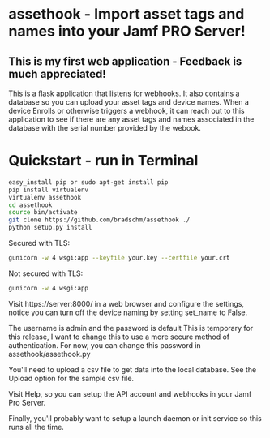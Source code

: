 # assethook - Import asset tags and names into your Jamf PRO Server!

## This is my first web application - Feedback is much appreciated!

This is a flask application that listens for webhooks. It also contains a database so you can upload your asset tags and device names. When a device Enrolls or otherwise triggers a webhook, it can reach out to this application to see if there are any asset tags and names associated in the database with the serial number provided by the webook. 

# Quickstart - run in Terminal

```bash
easy_install pip or sudo apt-get install pip 
pip install virtualenv
virtualenv assethook
cd assethook
source bin/activate
git clone https://github.com/bradschm/assethook ./
python setup.py install
```

Secured with TLS:
```bash
gunicorn -w 4 wsgi:app --keyfile your.key --certfile your.crt
```

Not secured with TLS:
```bash
gunicorn -w 4 wsgi:app
```

Visit https://server:8000/ in a web browser and configure the settings, notice you can turn off the device naming by setting set_name to False. 

The username is admin and the password is default 
This is temporary for this release, I want to change this to use a more secure method of authentication. For now, you can change this password in assethook/assethook.py

You'll need to upload a csv file to get data into the local database. See the Upload option for the sample csv file.

Visit Help, so you can setup the API account and webhooks in your Jamf Pro Server. 

Finally, you'll probably want to setup a launch daemon or init service so this runs all the time.






